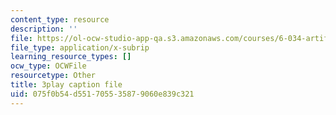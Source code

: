 ```yaml
---
content_type: resource
description: ''
file: https://ol-ocw-studio-app-qa.s3.amazonaws.com/courses/6-034-artificial-intelligence-fall-2010/075f0b54d551705535879060e839c321_dARl_gGrS4o.srt
file_type: application/x-subrip
learning_resource_types: []
ocw_type: OCWFile
resourcetype: Other
title: 3play caption file
uid: 075f0b54-d551-7055-3587-9060e839c321
---
```

